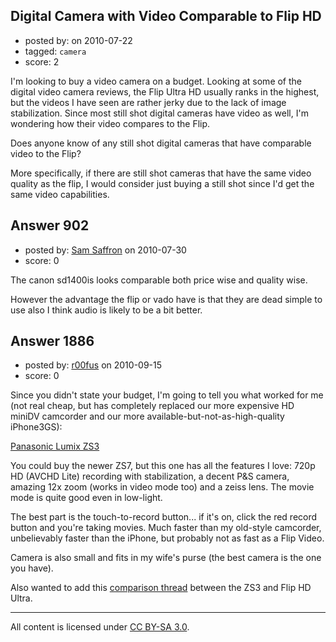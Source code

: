 ## Digital Camera with Video Comparable to Flip HD

- posted by: [](https://stackexchange.com/users/-1/324-user324) on 2010-07-22
- tagged: `camera`
- score: 2

<p>I'm looking to buy a video camera on a budget. Looking at some of the digital video camera reviews, the Flip Ultra HD usually ranks in the highest, but the videos I have seen are rather jerky due to the lack of image stabilization. Since most still shot digital cameras have video as well, I'm wondering how their video compares to the Flip.</p>

<p>Does anyone know of any still shot digital cameras that have comparable video to the Flip?</p>

<p>More specifically, if there are still shot cameras that have the same video quality as the flip, I would consider just buying a still shot since I'd get the same video capabilities.</p>



## Answer 902

- posted by: [Sam Saffron](https://stackexchange.com/users/-1/524-sam-saffron) on 2010-07-30
- score: 0

<p>The canon sd1400is looks comparable both price wise and quality wise.  </p>

<p>However the advantage the flip or vado have is that they are dead simple to use also I think audio is likely to be a bit better. </p>



## Answer 1886

- posted by: [r00fus](https://stackexchange.com/users/-1/829-r00fus) on 2010-09-15
- score: 0

<p>Since you didn't state your budget, I'm going to tell you what worked for me (not real cheap, but has completely replaced our more expensive HD miniDV camcorder and our more available-but-not-as-high-quality iPhone3GS):</p>

<p><a href="http://www.google.com/products?q=panasonic+lumix+zs3&amp;oe=utf-8&amp;rls=org.mozilla%3aen-US%3aofficial&amp;client=firefox-a&amp;um=1&amp;ie=UTF-8&amp;ei=lQ2QTNv0H4a4sAPylvGxDg&amp;sa=X&amp;oi=product_result_group&amp;ct=title&amp;resnum=1&amp;ved=0CDsQrQQwAA" rel="nofollow">Panasonic Lumix ZS3</a></p>

<p>You could buy the newer ZS7, but this one has all the features I love: 720p HD (AVCHD Lite) recording with stabilization, a decent P&amp;S camera, amazing 12x zoom (works in video mode too) and a zeiss lens. The movie mode is quite good even in low-light.</p>

<p>The best part is the touch-to-record button... if it's on, click the red record button and you're taking movies.  Much faster than my old-style camcorder, unbelievably faster than the iPhone, but probably not as fast as a Flip Video.</p>

<p>Camera is also small and fits in my wife's purse (the best camera is the one you have).</p>

<p>Also wanted to add this <a href="https://www.amazon.com/panasonic-flip-video-mino-quality/forum/Fx2EVYIOTVLQPS9/Tx3KFM22SX8KMO9/1?_encoding=UTF8&amp;asin=B001QFZMCO" rel="nofollow">comparison thread</a> between the ZS3 and Flip HD Ultra.</p>




---

All content is licensed under [CC BY-SA 3.0](https://creativecommons.org/licenses/by-sa/3.0/).
